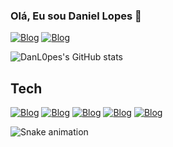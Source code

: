 ### Olá, Eu sou Daniel Lopes 👋
[![Blog](https://img.shields.io/badge/Instagram-E4405F?style=for-the-badge&logo=instagram&logoColor=white)](https://www.instagram.com/lopes.dannn/)
[![Blog](https://img.shields.io/badge/LinkedIn-0077B5?style=for-the-badge&logo=linkedin&logoColor=white)](https://www.instagram.com/lopes.dannn/)


 ![DanL0pes's GitHub stats](https://github-readme-stats.vercel.app/api?username=DanL0pes&show_icons=true&theme=radical)
## Tech 
[![Blog](https://img.shields.io/badge/JavaScript-323330?style=for-the-badge&logo=javascript&logoColor=F7DF1E)]()
[![Blog](https://img.shields.io/badge/HTML5-E34F26?style=for-the-badge&logo=html5&logoColor=white)]()
[![Blog](https://img.shields.io/badge/CSS3-1572B6?style=for-the-badge&logo=css3&logoColor=white)]()
[![Blog](https://img.shields.io/badge/Java-ED8B00?style=for-the-badge&logo=java&logoColor=white)]()
[![Blog](https://img.shields.io/badge/Microsoft_Office-D83B01?style=for-the-badge&logo=microsoft-office&logoColor=white)]()

![Snake animation](https://github.com/rafaballerini/DanL0pes/blob/output/github-contribution-grid-snake.svg)
